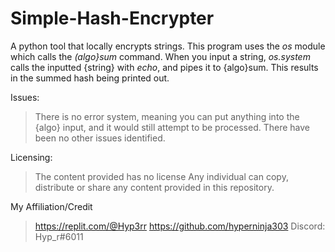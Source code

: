 # Simple-Hash-Encrypter
A python tool that locally encrypts strings. 
This program uses the *os* module which calls the *(algo}sum* command. When you input a string, *os.system* calls the inputted {string} with *echo*, and pipes  it to {algo}sum. This results in the summed hash being printed out. 

Issues:
> There is no error system, meaning you can put anything into the {algo} input, and it would still attempt to be processed.
> There have been no other issues identified.

Licensing:
> The content provided has no license
> Any individual can copy, distribute or share any content provided in this repository. 

My Affiliation/Credit
> https://replit.com/@Hyp3rr
> https://github.com/hyperninja303
> Discord: Hyp_r#6011
